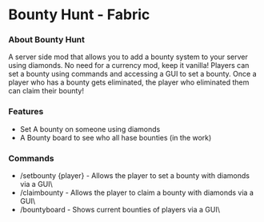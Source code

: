 # **Bounty Hunt - Fabric**

### **About Bounty Hunt**
A server side mod that allows you to add a bounty system to your server using diamonds. No need for a currency mod, keep it vanilla! Players can set a bounty using commands and accessing a GUI to set a bounty. Once a player who has a bounty gets eliminated, the player who eliminated them can claim their bounty!

### **Features**
- Set A bounty on someone using diamonds
- A Bounty board to see who all hase bounties (in the work)

### **Commands**
- /setbounty {player} - Allows the player to set a bounty with diamonds via a GUI\
- /claimbounty - Allows the player to claim a bounty with diamonds via a GUI\
- /bountyboard - Shows current bounties of players via a GUI\
